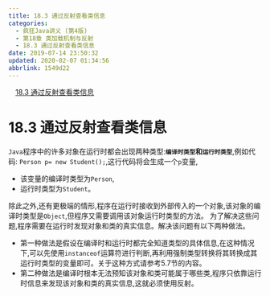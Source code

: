 ```yaml
---
title: 18.3 通过反射查看类信息
categories: 
  - 疯狂Java讲义 (第4版)
  - 第18章 类加载机制与反射
  - 18.3 通过反射查看类信息
date: 2019-07-14 23:50:32
updated: 2020-02-07 01:34:56
abbrlink: 1549d22
---
```

<div id='my_toc'><a href="/JavaReadingNotes/1549d22/#18-3-通过反射查看类信息" class="header_1">18.3 通过反射查看类信息</a>&nbsp;<br></div>
<style>.header_1{margin-left: 1em;}.header_2{margin-left: 2em;}.header_3{margin-left: 3em;}.header_4{margin-left: 4em;}.header_5{margin-left: 5em;}.header_6{margin-left: 6em;}</style>
<!--more-->
<script>if (navigator.platform.search('arm')==-1){document.getElementById('my_toc').style.display = 'none';}var e,p = document.getElementsByTagName('p');while (p.length>0) {e = p[0];e.parentElement.removeChild(e);}</script>

<!--end-->
# 18.3 通过反射查看类信息 #
`Java`程序中的许多对象在运行时都会出现两种类型:**`编译时类型`和`运行时类型`**,例如代码: `Person p= new Student();`,这行代码将会生成一个`p`变量,
- 该变量的编译时类型为`Person`,
- 运行时类型为`Student`。

除此之外,还有更极端的情形,程序在运行时接收到外部传入的一个对象,该对象的编译时类型是`Object`,但程序又需要调用该对象运行时类型的方法。
为了解决这些问题,程序需要在运行时发现对象和类的真实信息。解决该问题有以下两种做法。
- 第一种做法是假设在编译时和运行时都完全知道类型的具体信息,在这种情况下,可以先使用`instanceof`运算符进行判断,再利用强制类型转换将其转换成其运行时类型的变量即可。关于这种方式请参考5.7节的内容。
- 第二种做法是编译时根本无法预知该对象和类可能属于哪些类,程序只依靠运行时信息来发现该对象和类的真实信息,这就必须使用反射。

